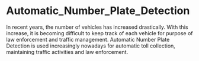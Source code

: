 # Automatic_Number_Plate_Detection
In recent years, the number of vehicles has increased drastically. With this increase, it is 
becoming difficult to keep track of each vehicle for purpose of law enforcement and traffic 
management. Automatic Number Plate Detection is used increasingly nowadays for automatic toll 
collection, maintaining traffic activities and law enforcement. 
